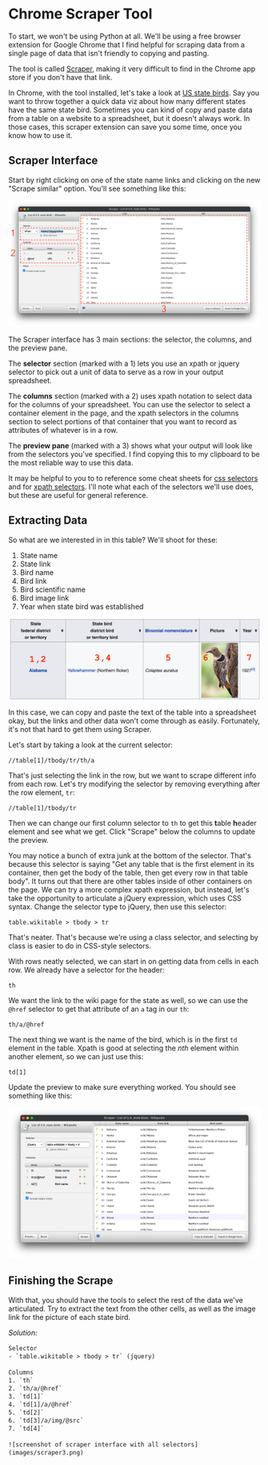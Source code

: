 # Chrome Scraper Tool

To start, we won't be using Python at all. We'll be using a free browser extension for Google Chrome that I find helpful for scraping data from a single page of data that isn't friendly to copying and pasting.

The tool is called [Scraper](https://chrome.google.com/webstore/detail/scraper/mbigbapnjcgaffohmbkdlecaccepngjd), making it very difficult to find in the Chrome app store if you don't have that link.

In Chrome, with the tool installed, let's take a look at [US state birds](https://en.wikipedia.org/wiki/List_of_U.S._state_birds). Say you want to throw together a quick data viz about how many different states have the same state bird. Sometimes you can kind of copy and paste data from a table on a website to a spreadsheet, but it doesn't always work. In those cases, this scraper extension can save you some time, once you know how to use it.

## Scraper Interface

Start by right clicking on one of the state name links and clicking on the new "Scrape similar" option. You'll see something like this:

![Screenshot of scraper interface](images/scraper1.png)

The Scraper interface has 3 main sections: the selector, the columns, and the preview pane.

The **selector** section (marked with a 1) lets you use an xpath or jquery selector to pick out a unit of data to serve as a row in your output spreadsheet.

The **columns** section (marked with a 2) uses xpath notation to select data for the columns of your spreadsheet. You can use the selector to select a container element in the page, and the xpath selectors in the columns section to select portions of that container that you want to record as attributes of whatever is in a row.

The **preview pane** (marked with a 3) shows what your output will look like from the selectors you've specified. I find copying this to my clipboard to be the most reliable way to use this data.

It may be helpful to you to to reference some cheat sheets for [css selectors](https://devhints.io/css) and for [xpath selectors](https://devhints.io/xpath). I'll note what each of the selectors we'll use does, but these are useful for general reference.

## Extracting Data

So what are we interested in in this table? We'll shoot for these:
1. State name
2. State link
3. Bird name
4. Bird link
5. Bird scientific name
6. Bird image link
7. Year when state bird was established

![Screenshot of a row from the table of state birds annotated with numbers corresponding to the information being extracted](images/row.png)

In this case, we can copy and paste the text of the table into a spreadsheet okay, but the links and other data won't come through as easily. Fortunately, it's not that hard to get them using Scraper.

Let's start by taking a look at the current selector:

    //table[1]/tbody/tr/th/a

That's just selecting the link in the row, but we want to scrape different info from each row. Let's try modifying the selector by removing everything after the row element, `tr`:

    //table[1]/tbody/tr

Then we can change our first column selector to `th` to get this **t**able **h**eader element and see what we get. Click "Scrape" below the columns to update the preview.

You may notice a bunch of extra junk at the bottom of the selector. That's because this selector is saying "Get any table that is the first element in its container, then get the body of the table, then get every row in that table body". It turns out that there are other tables inside of other containers on the page. We can try a more complex xpath expression, but instead, let's take the opportunity to articulate a jQuery expression, which uses CSS syntax. Change the selector type to jQuery, then use this selector:

    table.wikitable > tbody > tr

That's neater. That's because we're using a class selector, and selecting by class is easier to do in CSS-style selectors.

With rows neatly selected, we can start in on getting data from cells in each row. We already have a selector for the header:

    th

We want the link to the wiki page for the state as well, so we can use the `@href` selector to get that attribute of an `a` tag in our `th`:

    th/a/@href

The next thing we want is the name of the bird, which is in the first `td` element in the table. Xpath is good at selecting the *nth* element within another element, so we can just use this:

    td[1]

Update the preview to make sure everything worked. You should see something like this:

![Screenshot of the scraper interface showing the selectors described](images/scraper2.png)

## Finishing the Scrape

With that, you should have the tools to select the rest of the data we've articulated. Try to extract the text from the other cells, as well as the image link for the picture of each state bird.

*Solution:*

```{toggle}
Selector
- `table.wikitable > tbody > tr` (jquery)

Columns
1. `th`
2. `th/a/@href`
3. `td[1]`
4. `td[1]/a/@href`
5. `td[2]`
6. `td[3]/a/img/@src`
7. `td[4]`

![screenshot of scraper interface with all selectors](images/scraper3.png)
```
